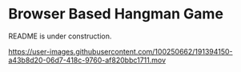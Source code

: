 <h1>Browser Based Hangman Game</h1> 
README is under construction. 


https://user-images.githubusercontent.com/100250662/191394150-a43b8d20-06d7-418c-9760-af820bbc1711.mov

